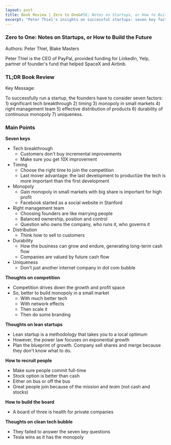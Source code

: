 ```yaml
---
layout: post
title: Book Review | Zero to One&#58; Notes on Startups, or How to Build the Future
excerpt: "Peter Thiel's insights on successful startups: seven key factors including tech breakthrough, timing, monopoly in small markets, right team, distribution, durability, and uniqueness."
---
```


### Zero to One: Notes on Startups, or How to Build the Future

Authors: Peter Thiel, Blake Masters

Peter Thiel is the CEO of PayPal, provided funding for LinkedIn, Yelp, partner of founder's fund that helped SpaceX and Airbnb.

### TL;DR Book Review

Key Message: 

To successfully run a startup, the founders have to consider seven factors: 1) significant tech breakthrough 2) timing 3) monopoly in small markets 4) right management team 5) effective distribution of products 6) durability of continuous monopoly 7) uniqueness.

### Main Points

**Seven keys**

- Tech breakthrough
	- Customers don't buy incremental improvements
	- Make sure you get 10X improvement
- Timing
	- Choose the right time to join the competition
	- Last mover advantage: the last development to productize the tech is more important than the first development
- Monopoly
	- Gain monopoly in small markets with big share is important for high profit
	- Facebook started as a social website in Stanford
- Right management team
	- Choosing founders are like marrying people
	- Balanced ownership, position and control
	- Question who owns the company, who runs it, who governs it
- Distribution
	- Think how to sell to customers
- Durability
	- How the business can grow and endure, generating long-term cash flow
	- Companies are valued by future cash flow
- Uniqueness
	- Don't just another internet company in dot com bubble

**Thoughts on competition**

- Competition drives down the growth and profit space
- So, better to build monopoly in a small market
	- With much better tech
	- With network effects
	- Then scale it
	- Then do some branding


**Thoughts on lean startups**

- Lean startup is a methodology that takes you to a local optimum
- However, the power law focuses on exponential growth
- Plan the blueprint of growth. Company sell shares and merge because they don't know what to do.

**How to recruit people**

- Make sure people commit full-time
- Stock option is better than cash
- Either on bus or off the bus
- Great people join because of the *mission* and *team* (not cash and stocks)

**How to build the board**

- A board of three is health for private companies


**Thoughts on clean tech bubble**

- They failed to answer the seven key questions
- Tesla wins as it has the monopoly
<!--stackedit_data:
eyJoaXN0b3J5IjpbLTE5MjkzNTY0OTIsMTYyODgyMDQ0NCwtMT
M5NDU2NTcwNSwtNDk2NzM3NzgzLC00NTE4Njc2MjcsLTI1ODk0
MTEzM119
-->